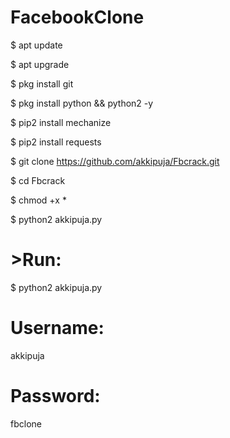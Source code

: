 # FacebookClone

$ apt update

$ apt upgrade

$ pkg install git

$ pkg install python && python2 -y

$ pip2 install mechanize

$ pip2 install requests

$ git clone https://github.com/akkipuja/Fbcrack.git

$ cd Fbcrack

$ chmod +x *

$ python2 akkipuja.py 

# >Run:

$ python2 akkipuja.py

# Username: 

akkipuja

# Password:

 fbclone
